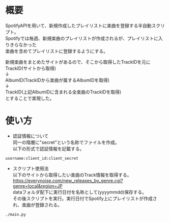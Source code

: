 # 概要
SpotifyAPIを用いて、新規作成したプレイリストに楽曲を登録する半自動スクリプト。  
Spotifyでは毎週、新規楽曲のプレイリストが作成されるが、プレイリストに入りきらなかった  
楽曲を含めてプレイリストに登録するようにする。

新規楽曲をまとめたサイトがあるので、そこから取得したTrackIDを元に  
TrackID(サイトから取得)  
↓  
AlbumID(TrackIDから楽曲が属するAlbumIDを取得)  
↓  
TrackID(上記AlbumIDに含まれる全楽曲のTrackIDを取得)  
とすることで実現した。  

# 使い方
- 認証情報について  
同一の階層に"secret"という名称でファイルを作成。  
以下の形式で認証情報を記載する。  
```
username:client_id:client_secret
```
- スクリプト使用法  
以下のサイトから取得したい楽曲のTrack情報を取得する。  
https://everynoise.com/new_releases_by_genre.cgi?genre=local&region=JP  
dataフォルダ配下に実行日付を名称として(yyyymmdd)保存する。  
その後スクリプトを実行。実行日付でSpotify上にプレイリストが作成され、楽曲が登録される。  
```
./main.py
```